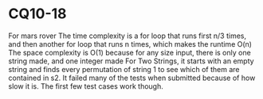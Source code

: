 # CQ10-18
For mars rover The time complexity is a for loop that runs first n/3 times, and then another for loop that runs n times, which makes the runtime O(n)
The space complexity is O(1) because for any size input, there is only one string made, and one integer made
For Two Strings, it starts with an empty string and finds every permutation of string 1 to see which of them are contained in s2. It failed many of the tests when submitted because of how slow it is. The first few test cases work though.
